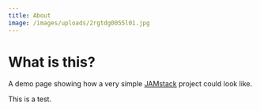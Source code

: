 ```yaml
---
title: About
image: /images/uploads/2rgtdg0055l01.jpg
---
```

# What is this?

A demo page showing how a very simple [JAMstack](https://jamstack.org) project could look like.

This is a test.
